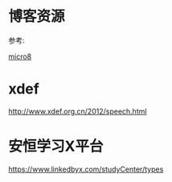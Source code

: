 # 博客资源

参考:

[micro8](https://micro8.gitbook.io/micro8/)

# xdef

http://www.xdef.org.cn/2012/speech.html

# 安恒学习X平台

https://www.linkedbyx.com/studyCenter/types
